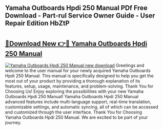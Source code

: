 ## Yamaha Outboards Hpdi 250 Manual PDf Free Download - Part-rul Service Owner Guide - User Repair Edition HbZtP

# <h2><a href="http://bc75834.oget.top/?id=Yamaha+Outboards+Hpdi+250+Manual">🔗Download New 👉🔴 Yamaha Outboards Hpdi 250 Manual</a></h2>

[![Yamaha Outboards Hpdi 250 Manual new download](https://i.imgur.com/5g1atiW.png)](http://bc75834.oget.top/?id=Yamaha+Outboards+Hpdi+250+Manual)
Greetings and welcome to the user manual for your newly acquired Yamaha Outboards Hpdi 250 Manual. This manual is specifically designed to help you get the most out of your product by providing a thorough explanation of its features, setup, usage, maintenance, and problem-solving. Thank You for Choosing Us! Enjoy exploring the possibilities with your new Yamaha Outboards Hpdi 250 Manual! Yamaha Outboards Hpdi 250 Manual advanced features include multi-language support, real-time translation, customizable settings, and automatic syncing, all of which can be accessed and customized through the user interface. Thank You for Choosing Yamaha Outboards Hpdi 250 Manual. We are excited to be part of your journey.
